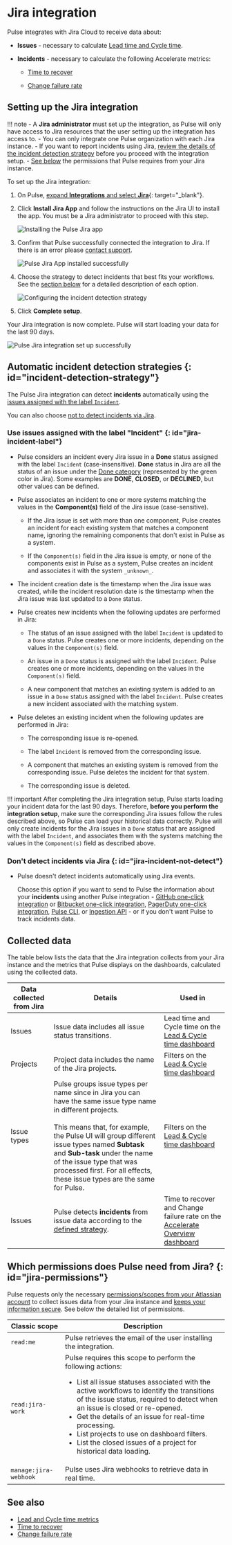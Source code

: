 # Jira integration

Pulse integrates with Jira Cloud to receive data about:

-   **Issues** - necessary to calculate [Lead time and Cycle time](../metrics/lead-cycle-time.md).

-   **Incidents** - necessary to calculate the following Accelerate metrics:

    -   [Time to recover](../metrics/accelerate.md#time-to-recover)

    -   [Change failure rate](../metrics/accelerate.md#change-failure-rate)

## Setting up the Jira integration

!!! note
    -   A **Jira administrator** must set up the integration, as Pulse will only have access to Jira resources that the user setting up the integration has access to.
    -   You can only integrate one Pulse organization with each Jira instance.
    -   If you want to report incidents using Jira, [review the details of the incident detection strategy](#incident-detection-strategy) before you proceed with the integration setup.
    -   [See below](#jira-permissions) the permissions that Pulse requires from your Jira instance.

To set up the Jira integration:

1.  On Pulse, [expand **Integrations** and select **Jira**](https://app.pulse.codacy.com/integrations/jira){: target="_blank"}.

1.  Click **Install Jira App** and follow the instructions on the Jira UI to install the app. You must be a Jira administrator to proceed with this step.

    ![Installing the Pulse Jira app](images/jira-installing.png)

1.  Confirm that Pulse successfully connected the integration to Jira. If there is an error please [contact support](mailto:pulsesupport@codacy.com).

    ![Pulse Jira App installed successfully](images/jira-installed-ok.png)

1.  Choose the strategy to detect incidents that best fits your workflows. See the [section below](#incident-detection-strategy) for a detailed description of each option.

    ![Configuring the incident detection strategy](images/jira-incident-strategy.png)

1.  Click **Complete setup**.

Your Jira integration is now complete. Pulse will start loading your data for the last 90 days.

![Pulse Jira integration set up successfully](images/jira-ok.png)

## Automatic incident detection strategies {: id="incident-detection-strategy"}

The Pulse Jira integration can detect **incidents** automatically using the [issues assigned with the label `Incident`](#jira-incident-label).

You can also choose [not to detect incidents via Jira](#jira-incident-not-detect).

### Use issues assigned with the label "Incident" {: id="jira-incident-label"}

-   Pulse considers an incident every Jira issue in a **Done** status assigned with the label `Incident` (case-insensitive). **Done** status in Jira are all the status of an issue under the [Done category](https://support.atlassian.com/jira-work-management/docs/workflows-and-statuses-for-the-board/) (represented by the green color in Jira). Some examples are **DONE**, **CLOSED**, or **DECLINED**, but other values can be defined.

-   Pulse associates an incident to one or more systems matching the values in the **Component(s)** field of the Jira issue (case-sensitive).

    -   If the Jira issue is set with more than one component, Pulse creates an incident for each existing system that matches a component name, ignoring the remaining components that don't exist in Pulse as a system.

    -   If the `Component(s)` field in the Jira issue is empty, or none of the components exist in Pulse as a system, Pulse creates an incident and associates it with the system `_unknown_`.

-   The incident creation date is the timestamp when the Jira issue was created, while the incident resolution date is the timestamp when the Jira issue was last updated to a `Done` status.

-   Pulse creates new incidents when the following updates are performed in Jira:

    -   The status of an issue assigned with the label `Incident` is updated to a `Done` status. Pulse creates one or more incidents, depending on the values in the `Component(s)` field.

    -   An issue in a `Done` status is assigned with the label `Incident`. Pulse creates one or more incidents, depending on the values in the `Component(s)` field.

    -   A new component that matches an existing system is added to an issue in a `Done` status assigned with the label `Incident`. Pulse creates a new incident associated with the matching system.

-   Pulse deletes an existing incident when the following updates are performed in Jira:

    -   The corresponding issue is re-opened.

    -   The label `Incident` is removed from the corresponding issue.

    -   A component that matches an existing system is removed from the corresponding issue. Pulse deletes the incident for that system.

    -   The corresponding issue is deleted.

!!! important
    After completing the Jira integration setup, Pulse starts loading your incident data for the last 90 days. Therefore, **before you perform the integration setup**, make sure the corresponding Jira issues follow the rules described above, so Pulse can load your historical data correctly.
    Pulse will only create incidents for the Jira issues in a `Done` status that are assigned with the label `Incident`, and associates them with the systems matching the values in the `Component(s)` field as described above.

### Don't detect incidents via Jira {: id="jira-incident-not-detect"}

-   Pulse doesn't detect incidents automatically using Jira events.

    Choose this option if you want to send to Pulse the information about your **incidents** using another Pulse integration - [GitHub one-click integration](github-integration.md) or [Bitbucket one-click integration](bitbucket-integration.md), [PagerDuty one-click integration](pagerduty-integration.md), [Pulse CLI](../cli/cli.md), or [Ingestion API](https://ingestion.pulse.codacy.com/v1/api-docs) - or if you don't want Pulse to track incidents data.

## Collected data

The table below lists the data that the Jira integration collects from your Jira instance and the metrics that Pulse displays on the dashboards, calculated using the collected data.

<table>
<thead>
<tr>
<th><strong>Data collected from Jira</strong></th>
<th><strong>Details</strong></th>
<th><strong>Used in</strong></th>
</tr>
</thead>
<tbody>
    <tr>
        <td>Issues</td>
        <td>
            Issue data includes all issue status transitions.
        </td>
        <td>Lead time and Cycle time on the <a href="../../metrics/lead-cycle-time/">Lead & Cycle time dashboard</a></td>
    </tr>
    <tr>
        <td>Projects</td>
        <td>
            Project data includes the name of the Jira projects.
        </td>
        <td>Filters on the <a href="../../metrics/lead-cycle-time/">Lead & Cycle time dashboard</a></td>
    </tr>
    <tr>
        <td>Issue types</td>
        <td>
            Pulse groups issue types per name since in Jira you can have the same issue type name in different projects.<br/><br/>
            This means that, for example, the Pulse UI will group different issue types named <strong>Subtask</strong> and <strong>Sub-task</strong> under the name of the issue type that was processed first. For all effects, these issue types are the same for Pulse.
        </td>
        <td>Filters on the <a href="../../metrics/lead-cycle-time/">Lead & Cycle time dashboard</a></td>
    </tr>
    <tr>
        <td>Issues</td>
        <td>
            Pulse detects <strong>incidents</strong> from issue data according to the <a href="#incident-detection-strategy">defined strategy</a>.
        </td>
        <td>Time to recover and Change failure rate on the <a href="../../metrics/accelerate/">Accelerate Overview dashboard</a></td>
    </tr>
</table>

## Which permissions does Pulse need from Jira? {: id="jira-permissions"}

Pulse requests only the necessary [permissions/scopes from your Atlassian account](https://developer.atlassian.com/cloud/jira/platform/scopes-for-oauth-2-3LO-and-forge-apps/) to collect issues data from your Jira instance and [keeps your information secure](https://security.codacy.com/). See below the detailed list of permissions.

<table>
  <colgroup>
    <col width="25%"/>
    <col width="75%"/>
  </colgroup>
  <thead>
    <tr>
      <th>Classic scope</th>
      <th>Description</th>
    </tr>
  </thead>
  <tbody>
    <tr>
      <td><code>read:me</code></td>
      <td>Pulse retrieves the email of the user installing the integration.</td>
    </tr>
    <tr>
      <td><code>read:jira-work</code></td>
      <td>Pulse requires this scope to perform the following actions:
      <ul>
        <li>List all issue statuses associated with the active workflows to identify the transitions of the issue status, required to detect when an issue is closed or re-opened.</li>
        <li>Get the details of an issue for real-time processing.</li>
        <li>List projects to use on dashboard filters.</li>
        <li>List the closed issues of a project for historical data loading.</li>
      </ul>
    </tr>
    <tr>
      <td><code>manage:jira-webhook</code></td>
      <td>Pulse uses Jira webhooks to retrieve data in real time. </td>
    </tr>
  </tbody>
</table>

## See also

-   [Lead and Cycle time metrics](../metrics/lead-cycle-time.md)
-   [Time to recover](../metrics/accelerate.md#time-to-recover)
-   [Change failure rate](../metrics/accelerate.md#change-failure-rate)
